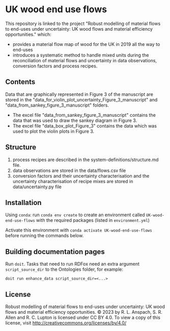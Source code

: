 # UK wood end use flows

This repository is linked to the project "Robust modelling of material flows to end-uses under uncertainty: UK wood flows and material efficiency opportunities." which:
- provides a material flow map of wood for the UK in 2019 all the way to end-uses
- introduces a systematic method to handle mixed units during the reconciliation of material flows and uncertainty in data observations, conversion factors and process recipes.
## Contents

Data that are graphically represented in Figure 3 of the manuscript are stored in the "data_for_violin_plot_uncertainty_Figure_3_manuscript" and "data_from_sankey_figure_3_manuscript" folders.
- The excel file "data_from_sankey_figure_3_manuscript" contains the data that was used to draw the sankey diagram in Figure 3.
- The excel file "data_box_plot_Figure_3" contains the data which was used to plot the violin plots in Figure 3.

## Structure

1. process recipes are described in the system-definitions/structure.md file. 
2. data observations are stored in the data/flows.csv file
3. conversion factors and their uncertainty characterisation and the uncertainty characterisation of recipe mixes are stored in data/uncertainty.py file 


## Installation

Using `conda`: run `conda env create` to create an environment called `UK-wood-end-use-flows` with the required packages (listed in `environment.yml`)

Activate this environment with `conda activate UK-wood-end-use-flows` before running the commands below.

## Building documentation pages

Run `doit`. Tasks that need to run RDFox need an extra argument `script_source_dir` to the Ontologies folder, for example:

```
doit run enhance_data script_source_dir=<...>
```

## License

Robust modelling of material flows to end-uses under uncertainty: UK wood flows and material efficiency opportunities. © 2023 by R. L. Anspach, S. R. Allen and R. C. Lupton is licensed under CC BY 4.0. To view a copy of this license, visit http://creativecommons.org/licenses/by/4.0/
